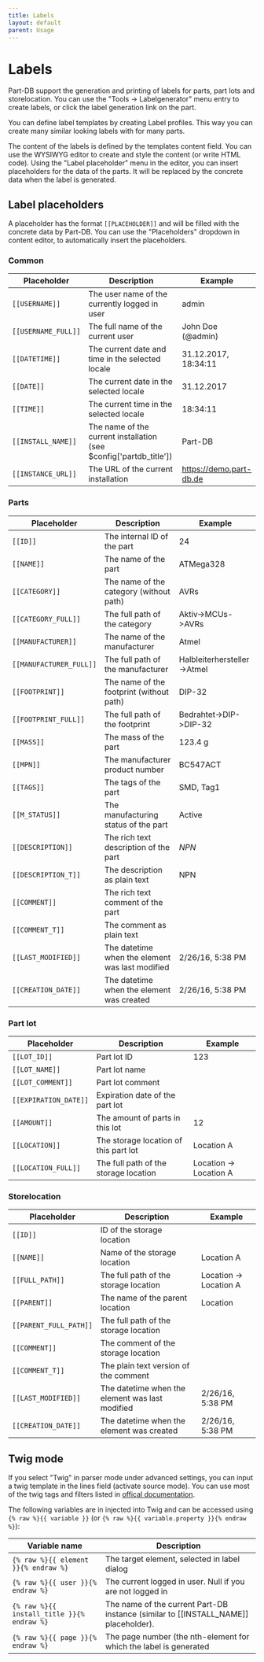 ```yaml
---
title: Labels
layout: default
parent: Usage
---
```


# Labels

Part-DB support the generation and printing of labels for parts, part lots and storelocation. 
You can use the "Tools -> Labelgenerator" menu entry to create labels, or click the label generation link on the part.

You can define label templates by creating Label profiles. This way you can create many similar looking labels with for
many parts.

The content of the labels is defined by the templates content field. You can use the WYSIWYG editor to create and style the content (or write HTML code).
Using the "Label placeholder" menu in the editor, you can insert placeholders for the data of the parts.
It will be replaced by the concrete data when the label is generated.
 
## Label placeholders
A placeholder has the format `[[PLACEHOLDER]]` and will be filled with the concrete data by Part-DB.
You can use the "Placeholders" dropdown in content editor, to automatically insert the placeholders.

### Common

| Placeholder | Description  | Example  |
|---|---|---|
| `[[USERNAME]]`  | The user name of the currently logged in user  | admin  |
| `[[USERNAME_FULL]]`  | The full name of the current user  | John Doe (@admin)  |
| `[[DATETIME]]`  | The current date and time in the selected locale  | 31.12.2017, 18:34:11  |
| `[[DATE]]`  | The current date in the selected locale  | 31.12.2017 |
| `[[TIME]]` | The current time in the selected locale | 18:34:11 |
| `[[INSTALL_NAME]]` | The name of the current installation (see $config['partdb_title']) | Part-DB |
| `[[INSTANCE_URL]]` | The URL of the current installation | https://demo.part-db.de | 

### Parts

| Placeholder  | Description  | Example  |
|---|---|---|
| `[[ID]]`  | The internal ID of the part  | 24  |
| `[[NAME]]`  | The name of the part  | ATMega328  |
| `[[CATEGORY]]`  | The name of the category (without path)  | AVRs  |
| `[[CATEGORY_FULL]]`  | The full path of the category  | Aktiv->MCUs->AVRs  |
| `[[MANUFACTURER]]`  | The name of the manufacturer  | Atmel  |
| `[[MANUFACTURER_FULL]]`  | The full path of the manufacturer  | Halbleiterhersteller->Atmel  |
| `[[FOOTPRINT]]`  | The name of the footprint (without path)  | DIP-32  |
| `[[FOOTPRINT_FULL]]`  | The full path of the footprint  | Bedrahtet->DIP->DIP-32  |
| `[[MASS]]` | The mass of the part | 123.4 g |
| `[[MPN]]`  | The manufacturer product number | BC547ACT |
| `[[TAGS]]` | The tags of the part | SMD, Tag1 |
| `[[M_STATUS]]` | The manufacturing status of the part | Active |
| `[[DESCRIPTION]]` | The rich text description of the part | *NPN* |
| `[[DESCRIPTION_T]]` | The description as plain text | NPN |
| `[[COMMENT]]` | The rich text comment of the part | |
| `[[COMMENT_T]]` | The comment as plain text | |
| `[[LAST_MODIFIED]]` | The datetime when the element was last modified |  2/26/16, 5:38 PM |
| `[[CREATION_DATE]]` | The datetime when the element was created  | 2/26/16, 5:38 PM |

### Part lot

| Placeholder  | Description  | Example  |
|---|---|---|
| `[[LOT_ID]]`   | Part lot ID | 123  |
| `[[LOT_NAME]]` | Part lot name |  |
| `[[LOT_COMMENT]]` | Part lot comment | |
| `[[EXPIRATION_DATE]]` | Expiration date of the part lot | |
| `[[AMOUNT]]` | The amount of parts in this lot | 12 |
| `[[LOCATION]]` | The storage location of this part lot | Location A |
| `[[LOCATION_FULL]]` | The full path of the storage location | Location -> Location A |

### Storelocation

| Placeholder  | Description  | Example  |
|---|---|---|
| `[[ID]]` | ID of the storage location |  |
| `[[NAME]]` | Name of the storage location | Location A |
| `[[FULL_PATH]]` | The full path of the storage location | Location -> Location A |
| `[[PARENT]]` | The name of the parent location | Location |
| `[[PARENT_FULL_PATH]]` | The full path of the storage location | |
| `[[COMMENT]]` | The comment of the storage location | |
| `[[COMMENT_T]]` | The plain text version of the comment | 
| `[[LAST_MODIFIED]]` | The datetime when the element was last modified |  2/26/16, 5:38 PM |
| `[[CREATION_DATE]]` | The datetime when the element was created  | 2/26/16, 5:38 PM |

## Twig mode

If you select "Twig" in parser mode under advanced settings, you can input a twig template in the lines field (activate source mode). You can use most of the twig tags and filters listed in [offical documentation](https://twig.symfony.com/doc/3.x/).

The following variables are in injected into Twig and can be accessed using `{% raw %}{{ variable }}` (or `{% raw %}{{ variable.property }}{% endraw %}`):

| Variable name                        | Description |
|--------------------------------------| ----------- |
| `{% raw %}{{ element }}{% endraw %}` | The target element, selected in label dialog |
| `{% raw %}{{ user }}{% endraw %}`                         | The current logged in user. Null if you are not logged in |
| `{% raw %}{{ install_title }}{% endraw %}`                | The name of the current Part-DB instance (similar to [[INSTALL_NAME]] placeholder). |
| `{% raw %}{{ page }}{% endraw %}`                         | The page number (the nth-element for which the label is generated |